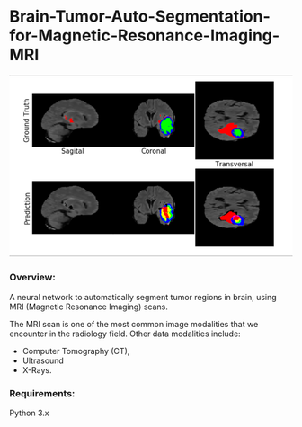 # Brain-Tumor-Auto-Segmentation-for-Magnetic-Resonance-Imaging-MRI

![alt text](https://github.com/Asif1405/Brain-Tumor-Auto-Segmentation-for-Magnetic-Resonance-Imaging-MRI/blob/master/444.PNG)

### Overview:
A neural network to automatically segment tumor regions in brain, using MRI (Magnetic Resonance Imaging) scans.

The MRI scan is one of the most common image modalities that we encounter in the radiology field.
Other data modalities include:
- Computer Tomography (CT),
- Ultrasound
- X-Rays.

### Requirements:
Python 3.x
